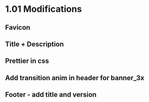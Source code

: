 # 1.01 Modifications

## Favicon
## Title + Description
## Prettier in css
## Add transition anim in header for banner_3x
## Footer - add title and version



